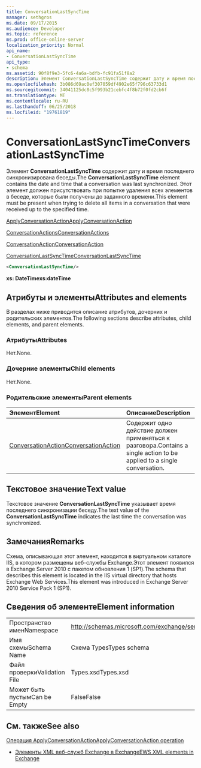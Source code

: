 ```yaml
---
title: ConversationLastSyncTime
manager: sethgros
ms.date: 09/17/2015
ms.audience: Developer
ms.topic: reference
ms.prod: office-online-server
localization_priority: Normal
api_name:
- ConversationLastSyncTime
api_type:
- schema
ms.assetid: 90f8f9e3-5fc6-4a6a-bdfb-fc91fa51f8a2
description: Элемент ConversationLastSyncTime содержит дату и время последнего синхронизирована беседы. Этот элемент должен присутствовать при попытке удаления всех элементов в беседе, которые были получены до заданного времени.
ms.openlocfilehash: 3b086d69ac0ef307059df4902e65f796c63733d1
ms.sourcegitcommit: 34041125dc8c5f993b21cebfc4f8b72f0fd2cb6f
ms.translationtype: MT
ms.contentlocale: ru-RU
ms.lasthandoff: 06/25/2018
ms.locfileid: "19761819"
---
```

# <a name="conversationlastsynctime"></a><span data-ttu-id="74dd8-104">ConversationLastSyncTime</span><span class="sxs-lookup"><span data-stu-id="74dd8-104">ConversationLastSyncTime</span></span>

<span data-ttu-id="74dd8-105">Элемент **ConversationLastSyncTime** содержит дату и время последнего синхронизирована беседы.</span><span class="sxs-lookup"><span data-stu-id="74dd8-105">The **ConversationLastSyncTime** element contains the date and time that a conversation was last synchronized.</span></span> <span data-ttu-id="74dd8-106">Этот элемент должен присутствовать при попытке удаления всех элементов в беседе, которые были получены до заданного времени.</span><span class="sxs-lookup"><span data-stu-id="74dd8-106">This element must be present when trying to delete all items in a conversation that were received up to the specified time.</span></span> 
  
[<span data-ttu-id="74dd8-107">ApplyConversationAction</span><span class="sxs-lookup"><span data-stu-id="74dd8-107">ApplyConversationAction</span></span>](applyconversationaction.md)
  
[<span data-ttu-id="74dd8-108">ConversationActions</span><span class="sxs-lookup"><span data-stu-id="74dd8-108">ConversationActions</span></span>](conversationactions.md)
  
[<span data-ttu-id="74dd8-109">ConversationAction</span><span class="sxs-lookup"><span data-stu-id="74dd8-109">ConversationAction</span></span>](conversationaction.md)
  
[<span data-ttu-id="74dd8-110">ConversationLastSyncTime</span><span class="sxs-lookup"><span data-stu-id="74dd8-110">ConversationLastSyncTime</span></span>](conversationlastsynctime.md)
  
```XML
<ConversationLastSyncTime/>
```

 <span data-ttu-id="74dd8-111">**xs: DateTime**</span><span class="sxs-lookup"><span data-stu-id="74dd8-111">**xs:dateTime**</span></span>
## <a name="attributes-and-elements"></a><span data-ttu-id="74dd8-112">Атрибуты и элементы</span><span class="sxs-lookup"><span data-stu-id="74dd8-112">Attributes and elements</span></span>

<span data-ttu-id="74dd8-113">В разделах ниже приводится описание атрибутов, дочерних и родительских элементов.</span><span class="sxs-lookup"><span data-stu-id="74dd8-113">The following sections describe attributes, child elements, and parent elements.</span></span>
  
### <a name="attributes"></a><span data-ttu-id="74dd8-114">Атрибуты</span><span class="sxs-lookup"><span data-stu-id="74dd8-114">Attributes</span></span>

<span data-ttu-id="74dd8-115">Нет.</span><span class="sxs-lookup"><span data-stu-id="74dd8-115">None.</span></span>
  
### <a name="child-elements"></a><span data-ttu-id="74dd8-116">Дочерние элементы</span><span class="sxs-lookup"><span data-stu-id="74dd8-116">Child elements</span></span>

<span data-ttu-id="74dd8-117">Нет.</span><span class="sxs-lookup"><span data-stu-id="74dd8-117">None.</span></span>
  
### <a name="parent-elements"></a><span data-ttu-id="74dd8-118">Родительские элементы</span><span class="sxs-lookup"><span data-stu-id="74dd8-118">Parent elements</span></span>

|<span data-ttu-id="74dd8-119">**Элемент**</span><span class="sxs-lookup"><span data-stu-id="74dd8-119">**Element**</span></span>|<span data-ttu-id="74dd8-120">**Описание**</span><span class="sxs-lookup"><span data-stu-id="74dd8-120">**Description**</span></span>|
|:-----|:-----|
|[<span data-ttu-id="74dd8-121">ConversationAction</span><span class="sxs-lookup"><span data-stu-id="74dd8-121">ConversationAction</span></span>](conversationaction.md) <br/> |<span data-ttu-id="74dd8-122">Содержит одно действие должен применяться к разговора.</span><span class="sxs-lookup"><span data-stu-id="74dd8-122">Contains a single action to be applied to a single conversation.</span></span>  <br/> |
   
## <a name="text-value"></a><span data-ttu-id="74dd8-123">Текстовое значение</span><span class="sxs-lookup"><span data-stu-id="74dd8-123">Text value</span></span>

<span data-ttu-id="74dd8-124">Текстовое значение **ConversationLastSyncTime** указывает время последнего синхронизации беседу.</span><span class="sxs-lookup"><span data-stu-id="74dd8-124">The text value of the **ConversationLastSyncTime** indicates the last time the conversation was synchronized.</span></span> 
  
## <a name="remarks"></a><span data-ttu-id="74dd8-125">Замечания</span><span class="sxs-lookup"><span data-stu-id="74dd8-125">Remarks</span></span>

<span data-ttu-id="74dd8-126">Схема, описывающая этот элемент, находится в виртуальном каталоге IIS, в котором размещены веб-службы Exchange.Этот элемент появился в Exchange Server 2010 с пакетом обновления 1 (SP1).</span><span class="sxs-lookup"><span data-stu-id="74dd8-126">The schema that describes this element is located in the IIS virtual directory that hosts Exchange Web Services.This element was introduced in Exchange Server 2010 Service Pack 1 (SP1).</span></span>
  
## <a name="element-information"></a><span data-ttu-id="74dd8-127">Сведения об элементе</span><span class="sxs-lookup"><span data-stu-id="74dd8-127">Element information</span></span>

|||
|:-----|:-----|
|<span data-ttu-id="74dd8-128">Пространство имен</span><span class="sxs-lookup"><span data-stu-id="74dd8-128">Namespace</span></span>  <br/> |http://schemas.microsoft.com/exchange/services/2006/types  <br/> |
|<span data-ttu-id="74dd8-129">Имя схемы</span><span class="sxs-lookup"><span data-stu-id="74dd8-129">Schema Name</span></span>  <br/> |<span data-ttu-id="74dd8-130">Схема Types</span><span class="sxs-lookup"><span data-stu-id="74dd8-130">Types schema</span></span>  <br/> |
|<span data-ttu-id="74dd8-131">Файл проверки</span><span class="sxs-lookup"><span data-stu-id="74dd8-131">Validation File</span></span>  <br/> |<span data-ttu-id="74dd8-132">Types.xsd</span><span class="sxs-lookup"><span data-stu-id="74dd8-132">Types.xsd</span></span>  <br/> |
|<span data-ttu-id="74dd8-133">Может быть пустым</span><span class="sxs-lookup"><span data-stu-id="74dd8-133">Can be Empty</span></span>  <br/> |<span data-ttu-id="74dd8-134">False</span><span class="sxs-lookup"><span data-stu-id="74dd8-134">False</span></span>  <br/> |
   
## <a name="see-also"></a><span data-ttu-id="74dd8-135">См. также</span><span class="sxs-lookup"><span data-stu-id="74dd8-135">See also</span></span>



[<span data-ttu-id="74dd8-136">Операция ApplyConversationAction</span><span class="sxs-lookup"><span data-stu-id="74dd8-136">ApplyConversationAction operation</span></span>](applyconversationaction-operation.md)


- [<span data-ttu-id="74dd8-137">Элементы XML веб-служб Exchange в Exchange</span><span class="sxs-lookup"><span data-stu-id="74dd8-137">EWS XML elements in Exchange</span></span>](ews-xml-elements-in-exchange.md)

